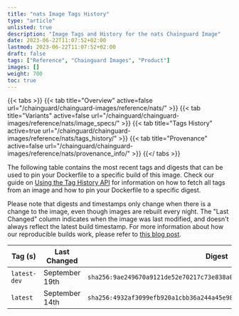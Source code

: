 ```yaml
---
title: "nats Image Tags History"
type: "article"
unlisted: true
description: "Image Tags and History for the nats Chainguard Image"
date: 2023-06-22T11:07:52+02:00
lastmod: 2023-06-22T11:07:52+02:00
draft: false
tags: ["Reference", "Chainguard Images", "Product"]
images: []
weight: 700
toc: true
---
```


{{< tabs >}}
{{< tab title="Overview" active=false url="/chainguard/chainguard-images/reference/nats/" >}}
{{< tab title="Variants" active=false url="/chainguard/chainguard-images/reference/nats/image_specs/" >}}
{{< tab title="Tags History" active=true url="/chainguard/chainguard-images/reference/nats/tags_history/" >}}
{{< tab title="Provenance" active=false url="/chainguard/chainguard-images/reference/nats/provenance_info/" >}}
{{</ tabs >}}

The following table contains the most recent tags and digests that can be used to pin your Dockerfile to a specific build of this image. Check our guide on [Using the Tag History API](/chainguard/chainguard-images/using-the-tag-history-api/) for information on how to fetch all tags from an image and how to pin your Dockerfile to a specific digest.

Please note that digests and timestamps only change when there is a change to the image, even though images are rebuilt every night. The "Last Changed" column indicates when the image was last modified, and doesn't always reflect the latest build timestamp. For more information about how our reproducible builds work, please refer to [this blog post](https://www.chainguard.dev/unchained/reproducing-chainguards-reproducible-image-builds).

| Tag (s)       | Last Changed   | Digest                                                                    |
|---------------|----------------|---------------------------------------------------------------------------|
|  `latest-dev` | September 19th | `sha256:9ae249670a9121de52e70217c73e838a07f8f210a8f8645c83248808109c918c` |
|  `latest`     | September 14th | `sha256:4932af3099efb920a1cbb36a244a45e98e827ed3c6f9ad71bcfc354408ca506a` |

